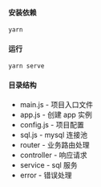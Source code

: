 #### 安装依赖

`yarn`

#### 运行

`yarn serve`

#### 目录结构

- main.js - 项目入口文件
- app.js - 创建 app 实例
- config.js - 项目配置
- sql.js - mysql 连接池
- router - 业务路由处理
- controller - 响应请求
- service - sql 服务
- error - 错误处理
